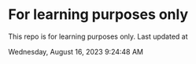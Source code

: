 # For learning purposes only
This repo is for learning purposes only.
Last updated at

Wednesday, August 16, 2023 9:24:48 AM

